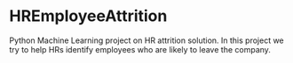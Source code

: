 # HREmployeeAttrition
Python Machine Learning project on HR attrition solution. In this project we try to help HRs identify employees who are likely to leave the company.
